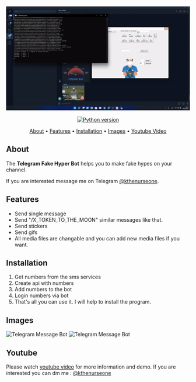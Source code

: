 <p align="center"><a href="https://youtu.be/C7k-6_OH5uM" target="_blank"><img src="https://github.com/kthenurseone/telegram-fake-hyper/blob/main/telegram%20fake%20hyper.gif?raw=true"></a></p>

<p align="center">
    <a href="https://www.python.org/downloads/release/python-380/"><img src="https://img.shields.io/badge/python-3.8-blue.svg?style=plastic" alt="Python version"></a>
</p>

<p align="center">
  <a href="#about">About</a>
  •
  <a href="#features">Features</a>
  •
  <a href="#installation">Installation</a>
  •
  <a href="#images">Images</a>
  •
  <a href="#youtube">Youtube Video</a>
</p>

## About
The **Telegram Fake Hyper Bot** helps you to make fake hypes on your channel.

If you are interested message me on Telegram [@kthenurseone](https://t.me/kthenurseone). 

## Features
- Send single message
- Send "/X_TOKEN_TO_THE_MOON" similar messages like that.
- Send stickers
- Send gifs
- All media files are changable and you can add new media files if you want.



## Installation
1) Get numbers from the sms services
2) Create api with numbers
3) Add numbers to the bot
4) Login numbers via bot
5) That's all you can use it.
I will help to install the program.


## Images
![Telegram Message Bot](https://github.com/kthenurseone/telegram-message-bot/blob/main/1.png?raw=true)
![Telegram Message Bot](https://github.com/kthenurseone/telegram-message-bot/blob/main/2.png?raw=true)



## Youtube
Please watch [youtube video](https://youtu.be/C7k-6_OH5uM) for more information and demo. If you are interested you can dm me : [@kthenurseone](https://t.me/kthenurseone)

